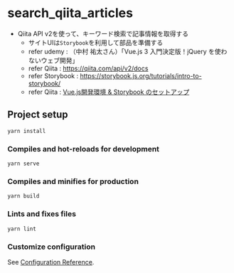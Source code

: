 # search_qiita_articles
- Qiita API v2を使って、キーワード検索で記事情報を取得する
  - サイトUIは`Storybook`を利用して部品を準備する
  - refer udemy : （中村 祐太さん）「Vue.js 3 入門決定版！jQuery を使わないウェブ開発」
  - refer Qiita : https://qiita.com/api/v2/docs
  - refer Storybook : https://storybook.js.org/tutorials/intro-to-storybook/
  - refer Qiita : [Vue.js開発環境 & Storybook のセットアップ](https://qiita.com/ryo2020/items/3118aca9a649ce208d3d)

## Project setup
```
yarn install
```

### Compiles and hot-reloads for development
```
yarn serve
```

### Compiles and minifies for production
```
yarn build
```

### Lints and fixes files
```
yarn lint
```

### Customize configuration
See [Configuration Reference](https://cli.vuejs.org/config/).
